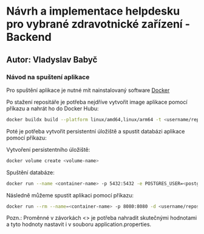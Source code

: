 # Návrh a implementace helpdesku pro vybrané zdravotnické zařízení - Backend
## Autor: Vladyslav Babyč

### Návod na spuštení aplikace

Pro spuštění aplikace je nutné mít nainstalovaný software [Docker](https://www.docker.com)

Po stažení repositáře je potřeba nejdříve vytvořit image aplikace pomocí příkazu a nahrát ho do Docker Hubu:

```bash
docker buildx build --platform linux/amd64,linux/arm64 -t <username/repository:tag-name> --push .
```

Poté je potřeba vytvořit persistentní úložiště a spustit databázi aplikace pomocí příkazu:

Vytvoření persistentního úložiště:
```bash
docker volume create <volume-name>
```
Spuštění databáze:
```bash
docker run --name <container-name> -p 5432:5432 -e POSTGRES_USER=<postgres-user> -e POSTGRES_PASSWORD=<postgres-password> -e POSTGRES_DB=<db-name> -v <volume-name>:/var/lib/postgresql/data -d postgres 
```

Následně můžeme spustit aplikaci pomocí příkazu:

```bash
docker run --rm --name=<container-name> -p 8080:8080 -d <username/repository:tag-name>
```

Pozn.: Proměnné v závorkách <> je potřeba nahradit skutečnými hodnotami a tyto hodnoty nastavit i v souboru application.properties.